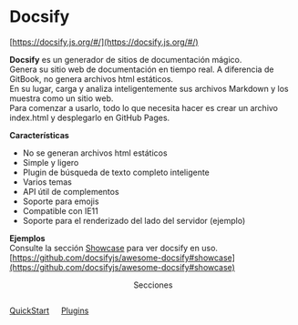 # Docsify
[https://docsify.js.org/#/](https://docsify.js.org/#/)

**Docsify** es un generador de sitios de documentación mágico.  
Genera su sitio web de documentación en tiempo real. A diferencia de GitBook, no genera archivos html estáticos.   
En su lugar, carga y analiza inteligentemente sus archivos Markdown y los muestra como un sitio web.   
Para comenzar a usarlo, todo lo que necesita hacer es crear un archivo index.html y desplegarlo en GitHub Pages.  

**Características**  
* No se generan archivos html estáticos
* Simple y ligero
* Plugin de búsqueda de texto completo inteligente
* Varios temas
* API útil de complementos
* Soporte para emojis
* Compatible con IE11
* Soporte para el renderizado del lado del servidor (ejemplo)


**Ejemplos**  
Consulte la sección [Showcase](https://github.com/docsifyjs/awesome-docsify#showcase) para ver docsify en uso.  
[https://github.com/docsifyjs/awesome-docsify#showcase](https://github.com/docsifyjs/awesome-docsify#showcase)


<p class="title" style='text-align:center'>Secciones</p>
<div class='columns'>

[QuickStart](/es/Docsify/docsify.md)

[Plugins](/es/Docsify/plugins.md)

</div>
